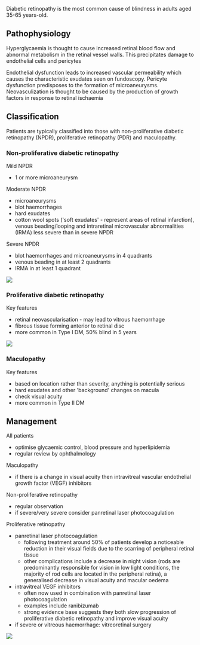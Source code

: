 Diabetic retinopathy is the most common cause of blindness in adults aged 35\-65 years\-old.   
  
Pathophysiology
---------------

  
Hyperglycaemia is thought to cause increased retinal blood flow and abnormal metabolism in the retinal vessel walls. This precipitates damage to endothelial cells and pericytes  
  
Endothelial dysfunction leads to increased vascular permeability which causes the characteristic exudates seen on fundoscopy. Pericyte dysfunction predisposes to the formation of microaneurysms. Neovasculization is thought to be caused by the production of growth factors in response to retinal ischaemia  
  
  
Classification
--------------

  
Patients are typically classified into those with non\-proliferative diabetic retinopathy (NPDR), proliferative retinopathy (PDR) and maculopathy.  
  
### Non\-proliferative diabetic retinopathy

  
Mild NPDR  
* 1 or more microaneurysm

  
Moderate NPDR  
* microaneurysms
* blot haemorrhages
* hard exudates
* cotton wool spots ('soft exudates' \- represent areas of retinal infarction), venous beading/looping and intraretinal microvascular abnormalities (IRMA) less severe than in severe NPDR

  
Severe NPDR  
* blot haemorrhages and microaneurysms in 4 quadrants
* venous beading in at least 2 quadrants
* IRMA in at least 1 quadrant

  
[![](https://d32xxyeh8kfs8k.cloudfront.net/images_Passmedicine/pdd576.jpg)](https://d32xxyeh8kfs8k.cloudfront.net/images_Passmedicine/pdd576b.jpg)  
### Proliferative diabetic retinopathy

  
Key features  
* retinal neovascularisation \- may lead to vitrous haemorrhage
* fibrous tissue forming anterior to retinal disc
* more common in Type I DM, 50% blind in 5 years

  
[![](https://d32xxyeh8kfs8k.cloudfront.net/images_Passmedicine/img055.jpg)](https://d32xxyeh8kfs8k.cloudfront.net/images_Passmedicine/img055b.jpg)  
### Maculopathy

  
Key features  
* based on location rather than severity, anything is potentially serious
* hard exudates and other 'background' changes on macula
* check visual acuity
* more common in Type II DM

  
Management
----------

  
All patients  
* optimise glycaemic control, blood pressure and hyperlipidemia
* regular review by ophthalmology

  
Maculopathy  
* if there is a change in visual acuity then intravitreal vascular endothelial growth factor (VEGF) inhibitors

  
Non\-proliferative retinopathy  
* regular observation
* if severe/very severe consider panretinal laser photocoagulation

  
Proliferative retinopathy  
* panretinal laser photocoagulation
	+ following treatment around 50% of patients develop a noticeable reduction in their visual fields due to the scarring of peripheral retinal tissue
	+ other complications include a decrease in night vision (rods are predominantly responsible for vision in low light conditions, the majority of rod cells are located in the peripheral retina), a generalised decrease in visual acuity and macular oedema
* intravitreal VEGF inhibitors
	+ often now used in combination with panretinal laser photocoagulation
	+ examples include ranibizumab
	+ strong evidence base suggests they both slow progression of proliferative diabetic retinopathy and improve visual acuity
* if severe or vitreous haemorrhage: vitreoretinal surgery

  
[![](https://d32xxyeh8kfs8k.cloudfront.net/images_Passmedicine/img053.jpg)](https://d32xxyeh8kfs8k.cloudfront.net/images_Passmedicine/img053b.jpg)